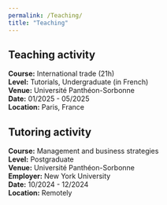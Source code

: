 ```yaml
---
permalink: /Teaching/
title: "Teaching"
---
```


## Teaching activity

**Course:** International trade (21h)<br>
**Level:** Tutorials, Undergraduate (in French)<br>
**Venue:** Université Panthéon-Sorbonne<br>
**Date:** 01/2025 - 05/2025<br>
**Location:** Paris, France

## Tutoring activity

**Course:** Management and business strategies<br>
**Level:** Postgraduate<br>
**Venue:** Université Panthéon-Sorbonne<br>
**Employer:** New York University<br> 
**Date:** 10/2024 - 12/2024<br>
**Location:** Remotely